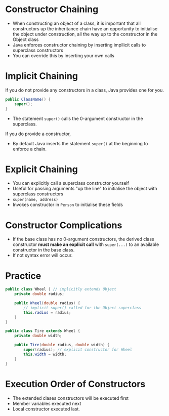 # Constructor Chaining

- When constructing an object of a class, it is important that all constructors up the inheritance chain have an opportunity to initialise the object under construction, all the way up to the constructor in the Object class
- Java enforces constructor chaining by inserting impllicit calls to superclass constructors
- You can override this by inserting your own calls

# Implicit Chaining

If you do not provide any constructors in a class, Java provides one for you.

```java
public ClassName() {
    super();
}
```

- The statement `super()` calls the 0-argument constructor in the superclass.

If you do provide a constructor,

- By default Java inserts the statement `super()` at the beginning to enforce a chain.

# Explicit Chaining

- You can explicitly call a superclass constructor yourself
- Useful for passing arguments "up the line" to initialise the object with superclass constructors
- `super(name, address)`
- Invokes constructor in `Person` to initialise these fields

# Constructor Complications

- If the base class has no 0-argument constructors, the derived class constructor **must make an explicit call** with `super(...)` to an available constructor in the base class.
- If not syntax error will occur.

# Practice

```java
public class Wheel { // implicitly extends Object
    private double radius;

    public Wheel(double radius) {
        // implicit super() called for the Object superclass
        this.radius = radius;
    }
}

public class Tire extends Wheel {
    private double width;

    public Tire(double radius, double width) {
        super(radius); // explicit constructor for Wheel
        this.width = width;
    }
}
```

# Execution Order of Constructors

- The extended clases constructors will be executed first
- Member variables executed next
- Local constructor executed last.